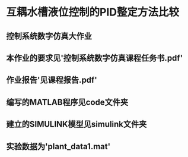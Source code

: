 # 互耦水槽液位控制的PID整定方法比较
## 控制系统数字仿真大作业
## 本作业的要求见'控制系统数字仿真课程任务书.pdf'
## 作业报告'见课程报告.pdf'
## 编写的MATLAB程序见code文件夹
## 建立的SIMULINK模型见simulink文件夹
## 实验数据为'plant_data1.mat'
